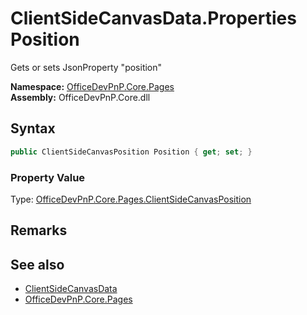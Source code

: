 # ClientSideCanvasData.Properties Position
 Gets or sets JsonProperty "position"   

**Namespace:** [OfficeDevPnP.Core.Pages](OfficeDevPnP.Core.Pages.md)  
**Assembly:** OfficeDevPnP.Core.dll  
## Syntax
```C#
public ClientSideCanvasPosition Position { get; set; }
```

### Property Value
Type: [OfficeDevPnP.Core.Pages.ClientSideCanvasPosition](OfficeDevPnP.Core.Pages.ClientSideCanvasPosition.md)  

## Remarks
  
## See also
- [ClientSideCanvasData](OfficeDevPnP.Core.Pages.ClientSideCanvasData.md) 
- [OfficeDevPnP.Core.Pages](OfficeDevPnP.Core.Pages.md) 
